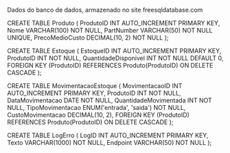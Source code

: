 Dados do banco de dados, armazenado no site freesqldatabase.com

CREATE TABLE Produto (
    ProdutoID INT AUTO_INCREMENT PRIMARY KEY,
    Nome VARCHAR(100) NOT NULL,
    PartNumber VARCHAR(50) NOT NULL UNIQUE,
    PrecoMedioCusto DECIMAL(10, 2) NOT NULL
);

CREATE TABLE Estoque (
    EstoqueID INT AUTO_INCREMENT PRIMARY KEY,
    ProdutoID INT NOT NULL,
    QuantidadeDisponivel INT NOT NULL DEFAULT 0,
    FOREIGN KEY (ProdutoID) REFERENCES Produto(ProdutoID) ON DELETE CASCADE
);

CREATE TABLE MovimentacaoEstoque (
    MovimentacaoID INT AUTO_INCREMENT PRIMARY KEY,
    ProdutoID INT NOT NULL,
    DataMovimentacao DATE NOT NULL,
    QuantidadeMovimentada INT NOT NULL,
    TipoMovimentacao ENUM('entrada', 'saida') NOT NULL,
    CustoMovimentacao DECIMAL(10, 2),
    FOREIGN KEY (ProdutoID) REFERENCES Produto(ProdutoID) ON DELETE CASCADE
);

CREATE TABLE LogErro (
    LogID INT AUTO_INCREMENT PRIMARY KEY,
    Texto VARCHAR(1000) NOT NULL,
    Endpoint VARCHAR(50) NOT NULL
);
